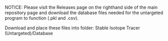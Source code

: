 NOTICE: Please visit the Releases page on the righthand side of the main repository page and download the database files needed
for the untargeted program to function (.pkl and .csv).

Download and place these files into folder:
Stable Isotope Tracer (Untargeted)/Database
